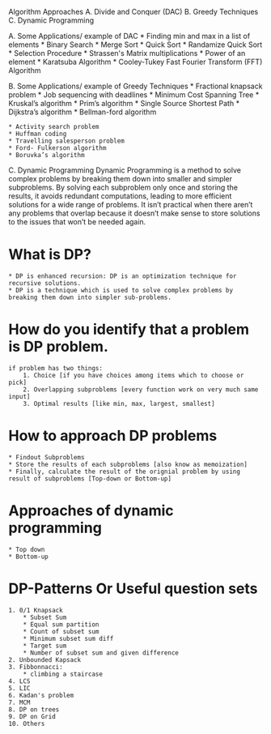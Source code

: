 Algorithm Approaches
A. Divide and Conquer (DAC)
B. Greedy Techniques
C. Dynamic Programming


A. Some Applications/ example of DAC
    * Finding min and max in a list of elements
    * Binary Search
    * Merge Sort
    * Quick Sort
    * Randamize Quick Sort
    * Selection Procedure
    * Strassen's Matrix multiplications
    * Power of an element
    * Karatsuba Algorithm
    * Cooley-Tukey Fast Fourier Transform (FFT) Algorithm 


B. Some Applications/ example of Greedy Techniques
    * Fractional knapsack problem
    * Job sequencing with deadlines
    * Minimum Cost Spanning Tree
        * Kruskal’s algorithm
        * Prim’s algorithm
    * Single Source Shortest Path
        * Dijkstra’s algorithm
        * Bellman-ford algorithm
    
    * Activity search problem
    * Huffman coding
    * Travelling salesperson problem
    * Ford- Fulkerson algorithm
    * Boruvka’s algorithm


C. Dynamic Programming
Dynamic Programming is a method to solve complex problems by breaking them down into smaller and simpler subproblems. By solving each subproblem only once and storing the results, it avoids redundant computations, leading to more efficient solutions for a wide range of problems. It isn’t practical when there aren’t any problems that overlap because it doesn’t make sense to store solutions to the issues that won’t be needed again.

# What is DP?
    * DP is enhanced recursion: DP is an optimization technique for recursive solutions.
    * DP is a technique which is used to solve complex problems by breaking them down into simpler sub-problems. 

# How do you identify that a problem is DP problem.
    if problem has two things:
        1. Choice [if you have choices among items which to choose or pick]
        2. Overlapping subproblems [every function work on very much same input]
        3. Optimal results [like min, max, largest, smallest]

# How to approach DP problems
    * Findout Subproblems
    * Store the results of each subproblems [also know as memoization]
    * Finally, calculate the result of the orignial problem by using result of subproblems [Top-down or Bottom-up]

# Approaches of dynamic programming
    * Top down 
    * Bottom-up

# DP-Patterns Or Useful question sets

    1. 0/1 Knapsack
        * Subset Sum
        * Equal sum partition
        * Count of subset sum
        * Minimum subset sum diff
        * Target sum
        * Number of subset sum and given difference 
    2. Unbounded Kapsack
    3. Fibbonnacci:
        * climbing a staircase
    4. LCS
    5. LIC
    6. Kadan's problem
    7. MCM
    8. DP on trees
    9. DP on Grid
    10. Others
